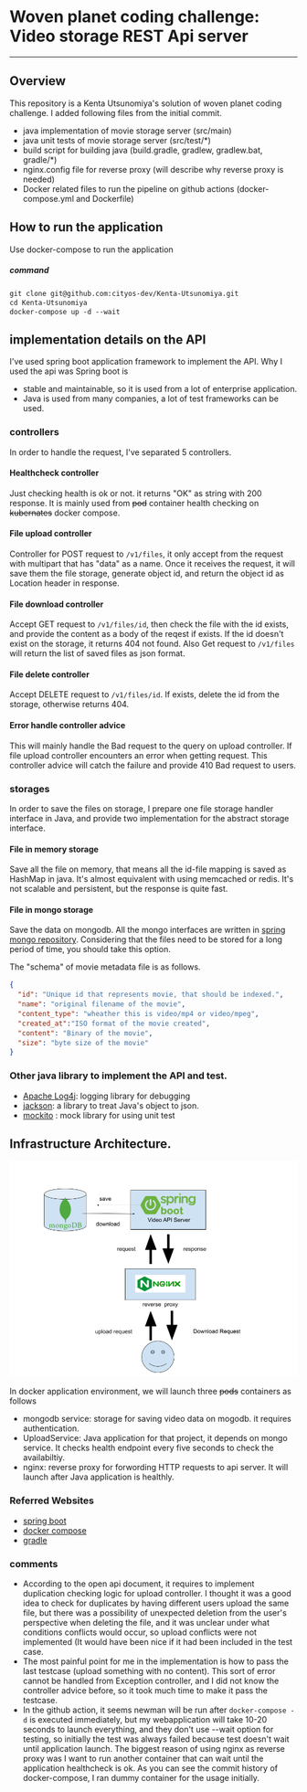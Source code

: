 # Woven planet coding challenge: Video storage REST Api server  

---------------------
## Overview 
This repository is a Kenta Utsunomiya's solution of woven planet coding challenge.
I added following files from the initial commit. 
* java implementation of movie storage server (src/main) 
* java unit tests of movie storage server (src/test/*)
* build script for building java (build.gradle, gradlew, gradlew.bat, gradle/*)
* nginx.config file for reverse proxy (will describe why reverse proxy is needed)
* Docker related files to run the pipeline on github actions (docker-compose.yml and Dockerfile)

## How to run the application
Use docker-compose to run the application 
##### command 

```shell
git clone git@github.com:cityos-dev/Kenta-Utsunomiya.git
cd Kenta-Utsunomiya
docker-compose up -d --wait
```

## implementation details on the API
I've used spring boot application framework to implement the API. Why I used the api was Spring boot is 
* stable and maintainable, so it is used from a lot of enterprise application. 
* Java is used from many companies, a lot of test frameworks can be used.

### controllers
In order to handle the request, I've separated 5 controllers.
#### Healthcheck controller
Just checking health is ok or not. it returns "OK" as string with 200 response. It is mainly used from ~~pod~~ container health checking on ~~kubernates~~ docker compose.   
#### File upload controller
Controller for POST request to `/v1/files`, it only accept from the request with multipart that has "data" as a name.
Once it receives the request, it will save them the file storage, generate object id, and return the object id  as Location header in response.
#### File download controller 
Accept GET request to `/v1/files/id`, then check the file with the id exists, and provide the content as a body of the reqest if exists.
If the id doesn't exist on the storage, it returns 404 not found.
Also Get request to `/v1/files` will return the list of saved files as json format.
#### File delete controller  
Accept DELETE request to `/v1/files/id`. If exists, delete the id from the storage, otherwise returns 404. 

#### Error handle controller advice 
This will mainly handle the Bad request to the query on upload controller. If file upload controller encounters an error when getting request. This controller advice will catch the failure and provide 410 Bad request to users.

### storages 
In order to save the files on storage, I prepare one file storage handler interface in Java, and provide two implementation
for the abstract storage interface.
#### File in memory storage 
Save all the file on memory, that means all the id-file mapping is saved as HashMap in java.
It's almost equivalent with using memcached or redis. It's not scalable and persistent, but the response is quite fast.
#### File in mongo storage
Save the data on mongodb. All the mongo interfaces are written in [spring mongo repository](https://www.mongodb.com/compatibility/spring-boot).
Considering that the files need to be stored for a long period of time, you should take this option.

The "schema" of movie metadata file is as follows.
```json
{
  "id": "Unique id that represents movie, that should be indexed.",
  "name": "original filename of the movie",
  "content_type": "wheather this is video/mp4 or video/mpeg",
  "created_at":"ISO format of the movie created",
  "content": "Binary of the movie",
  "size": "byte size of the movie"
}
```

### Other java library to implement the API and test.
* [Apache Log4j](https://logging.apache.org/log4j/2.x/): logging library for debugging 
* [jackson](https://github.com/FasterXML/jackson): a library to treat Java's object to json.
* [mockito](https://site.mockito.org/) : mock library for using unit test 


## Infrastructure Architecture. 
![Overview ](infra.png)

In docker application environment, we will launch three ~~pods~~ containers as follows
* mongodb service: storage for saving video data on mogodb. it requires authentication. 
* UploadService: Java application for that project, it depends on mongo service. It checks health endpoint every five seconds to check the availabiltiy.
* nginx: reverse proxy for forwording HTTP requests to api server. It will launch after Java application is healthly. 


### Referred Websites  
* [spring boot ](https://spring.io/)
* [docker compose](https://docs.docker.com/compose/)
* [gradle](https://gradle.org/)


### comments
* According to the open api document, it requires to implement duplication checking logic for upload controller. I thought it was a good idea to check for duplicates by having different users upload the same file, but there was a possibility of unexpected deletion from the user's perspective when deleting the file, and it was unclear under what conditions conflicts would occur, so upload conflicts were not implemented (It would have been nice if it had been included in the test case.
* The most painful point for me in the implementation is  how to pass the last testcase (upload something with no content). This sort of error cannot be handled from Exception controller, and I did not know the controller advice before, so it took much time to make it pass the testcase.
* In the github action, it seems newman will be run after `docker-compose -d` is executed immediately, but my webapplication will take 10-20 seconds to launch everything, and they don't use --wait option for testing, so initially the test was always failed because test doesn't  wait until application launch. The biggest reason of using nginx as reverse proxy was I want to run another container that can wait until the application healthcheck is ok. As you can see the commit history of docker-compose, I ran dummy container for the usage initially.   
